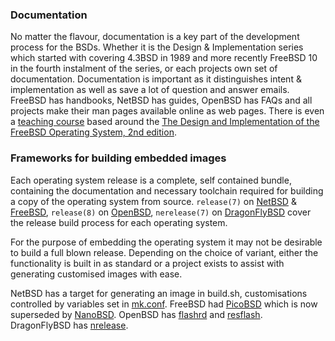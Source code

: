 ### Documentation
No matter the flavour, documentation is a key part of the development process
for the BSDs.  Whether it is the Design & Implementation series which started
with covering 4.3BSD in 1989 and more recently FreeBSD 10 in the fourth
instalment of the series, or each projects own set of documentation.
Documentation is important as it distinguishes intent & implementation as well
as save a lot of question and answer emails.  FreeBSD has handbooks, NetBSD
has guides, OpenBSD has FAQs and all projects make their man pages available
online as web pages. There is even a [teaching course](http://teachbsd.org/)
based around the [The Design and Implementation of the FreeBSD Operating
System, 2nd
edition](http://www.informit.com/store/design-and-implementation-of-the-freebsd-operating-9780321968975).

### Frameworks for building embedded images
Each operating system release is a complete, self contained bundle, containing
the documentation and necessary toolchain required for building a copy of the
operating system from source. `release(7)` on
[NetBSD](http://netbsd.gw.com/cgi-bin/man-cgi?release) &
[FreeBSD](https://www.freebsd.org/cgi/man.cgi?query=release), `release(8)` on
[OpenBSD](http://man.openbsd.org/OpenBSD-current/man8/release.8), `nerelease(7)`
on [DragonFlyBSD](https://www.dragonflybsd.org/cgi/web-man?command=nrelease)
cover the release build process for each operating system.

For the purpose of embedding the operating system it may not be desirable to
build a full blown release. Depending on the choice of variant, either the
functionality is built in as standard or a project exists to assist with
generating customised images with ease.

NetBSD has a target for generating an image in build.sh, customisations
controlled by variables set in
[mk.conf](http://netbsd.gw.com/cgi-bin/man-cgi?mk.conf).
FreeBSD had [PicoBSD](http://people.freebsd.org/~picobsd/old/picobsd.html)
which is now superseded by
[NanoBSD](http://www.freebsd.org/doc/en/articles/nanobsd/index.html).
OpenBSD has [flashrd](http://www.nmedia.net/flashrd/) and
[resflash](https://stable.rcesoftware.com/resflash/).
DragonFlyBSD has [nrelease](http://gitweb.dragonflybsd.org/dragonfly.git/tree/HEAD:/nrelease).
